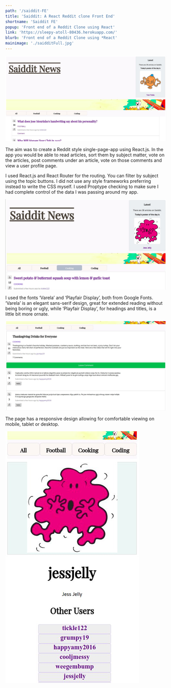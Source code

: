 ```yaml
---
path: '/saiddit-FE'
title: 'Saiddit: A React Reddit clone Front End'
shortname: 'Saiddit FE'
popup: 'Front end of a Reddit Clone using React'
link: 'https://sleepy-atoll-80436.herokuapp.com/'
blurb: 'Front end of a Reddit Clone using *React'
mainimage: './saidditFull.jpg'
---
```


![Front page of Saiddit FE using React](saidditFull.jpg)  

The aim was to create a Reddit style single-page-app using React.js. In the app you would be able to read articles, sort them by subject matter, vote on the articles, post comments under an article, vote on those comments and view a user profile page.  

I used React.js and React Router for the routing. You can filter by subject using the topic buttons. I did not use any style frameworks preferring instead to write the CSS myself. I used Proptype checking to make sure I had complete control of the data I was passing around my app.  

![Another section of the display](saidditFEMid.jpg)  

I used the fonts ‘Varela’ and ‘Playfair Display’, both from Google Fonts. ‘Varela’ is an elegant sans-serif design, great for extended reading without being boring or ugly, while ‘Playfair Display’, for headings and titles, is a little bit more ornate. 

![Comments section of Saiddit front end](saidditFEComments.jpg)  
 
The page has a responsive design allowing for comfortable viewing on mobile, tablet or desktop.  

![Profile page of Saiddit front end, showing responsiveness in action](saidditFESmallProfile.jpg)  